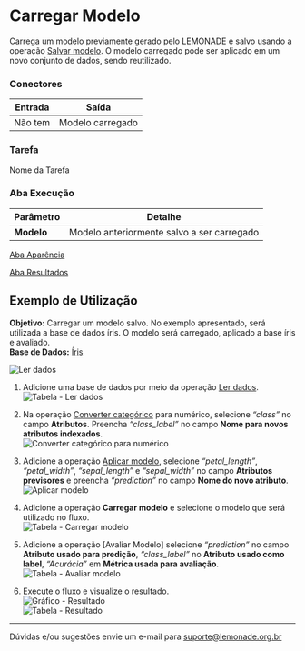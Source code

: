 # Carregar Modelo

Carrega um modelo previamente gerado pelo LEMONADE e salvo usando a operação [Salvar modelo][1]. O modelo carregado pode ser aplicado em um novo conjunto de dados, sendo reutilizado.

### Conectores
| Entrada | Saída |
| --- | --- |
| Não tem | Modelo carregado |

### Tarefa
Nome da Tarefa

### Aba Execução
| Parâmetro | Detalhe |
| --- | --- |
| **Modelo** | Modelo anteriormente salvo a ser carregado |

[Aba Aparência][2]

[Aba Resultados][3]

## Exemplo de Utilização
**Objetivo:** Carregar um modelo salvo. No exemplo apresentado, será utilizada a base de dados íris. O modelo será carregado, aplicado a base íris e avaliado.\
**Base de Dados:** [Íris][4]
	
![Ler dados](/vuepress/img/spark/entrada_e_saida/carregar_modelo/image6.png)

1. Adicione uma base de dados por meio da operação [Ler dados][5].\
	![Tabela - Ler dados](/vuepress/img/spark/entrada_e_saida/carregar_modelo/image5.png)

2. Na operação [Converter categórico][6] para numérico, selecione *“class”* no campo **Atributos**. Preencha *“class_label”* no campo **Nome para novos atributos indexados**.\
	![Converter categórico para numérico](/vuepress/img/spark/entrada_e_saida/carregar_modelo/image4.png)

3. Adicione a operação [Aplicar modelo][7], selecione *“petal_length”*, *“petal_width”*, *“sepal_length”* e *“sepal_width”* no campo **Atributos previsores** e preencha *“prediction”* no campo **Nome do novo atributo**.\
	![Aplicar modelo](/vuepress/img/spark/entrada_e_saida/carregar_modelo/image3.png)

4. Adicione a operação **Carregar modelo** e selecione o modelo que será utilizado no fluxo.\
	![Tabela - Carregar modelo](/vuepress/img/spark/entrada_e_saida/carregar_modelo/image7.png)

5. Adicione a operação [Avaliar Modelo] selecione *“prediction”* no campo **Atributo usado para predição**, *“class_label”* no **Atributo usado como label**, *“Acurácia”* em **Métrica usada para avaliação**.
	![Tabela - Avaliar modelo](/vuepress/img/spark/entrada_e_saida/carregar_modelo/image2.png)

6. Execute o fluxo e visualize o resultado.\
	![Gráfico - Resultado](/vuepress/img/spark/entrada_e_saida/carregar_modelo/image1.png)\
	![Tabela - Resultado](/vuepress/img/spark/entrada_e_saida/carregar_modelo/image8.png)

-----

Dúvidas e/ou sugestões envie um e-mail para suporte@lemonade.org.br

[Inferir esquema da fonte de dados]: #inferir-esquema-da-fonte-de-dados
[O que fazer em caso de dados inválidos]: #o-que-fazer-em-caso-de-dados-invalidos
[1]: /pt-br/
[2]: /pt-br/
[3]: /pt-br/
[4]: /pt-br/
[5]: /pt-br/
[6]: /pt-br/
[7]: /pt-br/